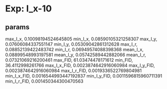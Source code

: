 # Exp: I_x-10
## params
max_I_x, 0.10098194524645805
min_I_x, 0.08590105321258307
max_I_y, 0.07606084337551147
min_I_y, 0.05309042861312628
max_I_r, 0.08852139422483742
min_I_r, 0.06949574088398368
mean_I_x, 0.08899548993197581
mean_I_y, 0.05742589442882066
mean_I_r, 0.07321069216200461
max_FID, 61.03474478171612
min_FID, 36.4112998261766
max_I_x_FID, 0.0023874642916060984
max_I_y_FID, 0.0023874642916060984
max_I_r_FID, 0.0019336522769804981
min_I_x_FID, 0.0016544993447192837
min_I_y_FID, 0.0011596815960711391
min_I_r_FID, 0.001450344300470563

